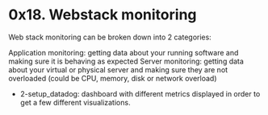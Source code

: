 # 0x18. Webstack monitoring

Web stack monitoring can be broken down into 2 categories:

Application monitoring: getting data about your running software and making sure it is behaving as expected
Server monitoring: getting data about your virtual or physical server and making sure they are not overloaded (could be CPU, memory, disk or network overload)

- 2-setup_datadog: dashboard with different metrics displayed in order to get a few different visualizations.

